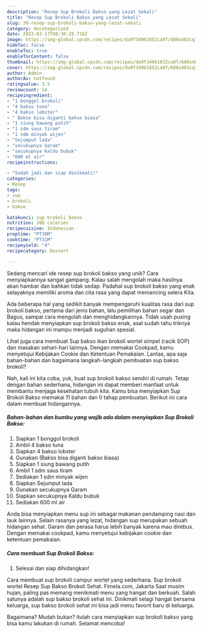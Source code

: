 ```yaml
---
description: "Resep Sup Brokoli Bakso yang Lezat Sekali"
title: "Resep Sup Brokoli Bakso yang Lezat Sekali"
slug: 39-resep-sup-brokoli-bakso-yang-lezat-sekali
category: Uncategorized
date: 2022-03-17T08:30:28.716Z
image: https://img-global.cpcdn.com/recipes/da9f34961652ca0f/680x482cq70/sup-brokoli-bakso-foto-resep-utama.jpg
hideToc: false
enableToc: true
enableTocContent: false
thumbnail: https://img-global.cpcdn.com/recipes/da9f34961652ca0f/680x482cq70/sup-brokoli-bakso-foto-resep-utama.jpg
cover: https://img-global.cpcdn.com/recipes/da9f34961652ca0f/680x482cq70/sup-brokoli-bakso-foto-resep-utama.jpg
author: Admin
authorAv: notfound
ratingvalue: 3.5
reviewcount: 14
recipeingredient:
- "1 bonggol brokoli"
- "4 bakso tuna"
- "4 bakso lobster"
- " Bakso bisa diganti bakso biasa"
- "1 siung bawang putih"
- "1 sdm saus tiram"
- "1 sdm minyak wijen"
- "Sejumput lada"
- "secukupnya Garam"
- "secukupnya Kaldu bubuk"
- "600 ml air"
recipeinstructions:

- "Sudah jadi dan siap dinikmati!"
categories:
- Resep
tags:
- sup
- brokoli
- bakso

katakunci: sup brokoli bakso 
nutrition: 288 calories
recipecuisine: Indonesian
preptime: "PT30M"
cooktime: "PT31M"
recipeyield: "4"
recipecategory: Dessert

---
```





Sedang mencari ide resep sup brokoli bakso yang unik? Cara menyiapkannya sangat gampang. Kalau salah mengolah maka hasilnya akan hambar dan bahkan tidak sedap. Padahal sup brokoli bakso yang enak selayaknya memiliki aroma dan cita rasa yang dapat memancing selera Kita.





Ada beberapa hal yang sedikit banyak mempengaruhi kualitas rasa dari sup brokoli bakso, pertama dari jenis bahan, lalu pemilihan bahan segar dan Bagus, sampai cara mengolah dan menghidangkannya. Tidak usah pusing kalau hendak menyiapkan sup brokoli bakso enak,      asal sudah tahu triknya maka hidangan ini mampu menjadi suguhan spesial.














Lihat juga cara membuat Sup bakso ikan brokoli wortel simpel (racik SOP) dan masakan sehari-hari lainnya. Dengan memakai Cookpad, kamu menyetujui Kebijakan Cookie dan Ketentuan Pemakaian. Lantas, apa saja bahan-bahan dan bagaimana langkah-langkah pembuatan sup bakso brokoli?






Nah, kali ini kita coba, yuk, buat sup brokoli bakso sendiri di rumah. Tetap dengan bahan sederhana, hidangan ini dapat memberi manfaat untuk membantu menjaga kesehatan tubuh kita. Kamu bisa menyiapkan Sup Brokoli Bakso memakai 11 bahan dan 0 tahap pembuatan. Berikut ini cara dalam membuat hidangannya.

<!--inarticleads1-->

##### Bahan-bahan dan bumbu yang wajib ada dalam menyiapkan Sup Brokoli Bakso:

1. Siapkan 1 bonggol brokoli
1. Ambil 4 bakso tuna
1. Siapkan 4 bakso lobster
1. Gunakan  (Bakso bisa diganti bakso biasa)
1. Siapkan 1 siung bawang putih
1. Ambil 1 sdm saus tiram
1. Sediakan 1 sdm minyak wijen
1. Siapkan Sejumput lada
1. Gunakan secukupnya Garam
1. Siapkan secukupnya Kaldu bubuk
1. Sediakan 600 ml air


Anda bisa menyiapkan menu sup ini sebagai makanan pendamping nasi dan lauk lainnya. Selain rasanya yang lezat, hidangan sup merupakan sebuah hidangan sehat. Garam dan perasa harus lebih banyak karena mau direbus. Dengan memakai cookpad, kamu menyetujui kebijakan cookie dan ketentuan pemakaian. 

<!--inarticleads2-->

##### Cara membuat Sup Brokoli Bakso:


1. Selesai dan siap dihidangkan!

Cara membuat sup brokoli campur wortel yang sederhana. Sup brokoli wortel Resep Sup Bakso Brokoli Sehat. Fimela.com, Jakarta Saat musim hujan, paling pas memang menikmati menu yang hangat dan berkuah. Salah satunya adalah sup bakso brokoli sehat ini. Dinikmati selagi hangat bersama keluarga, sup bakso brokoli sehat ini bisa jadi menu favorit baru di keluarga. 

Bagaimana? Mudah bukan? Itulah cara menyiapkan sup brokoli bakso yang bisa kamu lakukan di rumah. Selamat mencoba!
